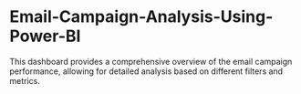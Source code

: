 # Email-Campaign-Analysis-Using-Power-BI
This dashboard provides a comprehensive overview of the email campaign performance, allowing for detailed analysis based on different filters and metrics.
